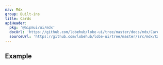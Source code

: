 ```yaml
---
nav: Mdx
group: Built-ins
title: Cards
apiHeader:
  pkg: '@aipmui/ui/mdx'
  docUrl: 'https://github.com/lobehub/lobe-ui/tree/master/docs/mdx/Cards/index.md'
  sourceUrl: 'https://github.com/lobehub/lobe-ui/tree/master/src/mdx/Cards/index.tsx'
---
```


## Example

<code src="./demos/index.tsx" ></code>
